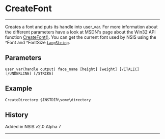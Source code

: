 # CreateFont

---

Creates a font and puts its handle into user_var. For more information about the different parameters have a look at MSDN's page about the Win32 API function [CreateFont()][1].
You can get the current font used by NSIS using the ^Font and ^FontSize [`LangString`][2].

## Parameters

    user_var(handle output) face_name [height] [weight] [/ITALIC] [/UNDERLINE] [/STRIKE]

## Example

	CreateDirectory $INSTDIR\some\directory

## History

Added in NSIS v2.0 Alpha 7

---

[1]: http://msdn.microsoft.com/library/default.asp?url=/library/en-us/gdi/fontext_8fp0.asp
[2]: LangString.md